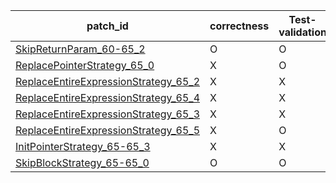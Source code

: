  | patch_id |correctness |Test-validation |NPEX-validation |
 |--- | --- | --- | --- | 
 | [SkipReturnParam_60-65_2](./patches/SkipReturnParam_60-65_2/patch.java#61) | O | O | X | 
 | [ReplacePointerStrategy_65_0](./patches/ReplacePointerStrategy_65_0/patch.java#65) | X | O | X | 
 | [ReplaceEntireExpressionStrategy_65_2](./patches/ReplaceEntireExpressionStrategy_65_2/patch.java#65) | X | X | X | 
 | [ReplaceEntireExpressionStrategy_65_4](./patches/ReplaceEntireExpressionStrategy_65_4/patch.java#65) | X | X | X | 
 | [ReplaceEntireExpressionStrategy_65_3](./patches/ReplaceEntireExpressionStrategy_65_3/patch.java#65) | X | X | X | 
 | [ReplaceEntireExpressionStrategy_65_5](./patches/ReplaceEntireExpressionStrategy_65_5/patch.java#65) | X | O | X | 
 | [InitPointerStrategy_65-65_3](./patches/InitPointerStrategy_65-65_3/patch.java#65) | X | X | X | 
 | [SkipBlockStrategy_65-65_0](./patches/SkipBlockStrategy_65-65_0/patch.java#65) | O | O | O | 
